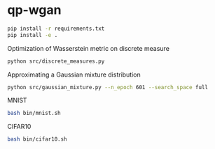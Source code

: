 # qp-wgan

```bash
pip install -r requirements.txt
pip install -e .
```

Optimization of Wasserstein metric on discrete measure

```bash
python src/discrete_measures.py
```

Approximating a Gaussian mixture distribution

```bash
python src/gaussian_mixture.py --n_epoch 601 --search_space full
```

MNIST

```bash
bash bin/mnist.sh

```

CIFAR10

```bash
bash bin/cifar10.sh
```